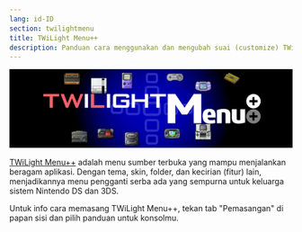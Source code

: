 ```yaml
---
lang: id-ID
section: twilightmenu
title: TWiLight Menu++
description: Panduan cara menggunakan dan mengubah suai (customize) TWiLight Menu++
---
```


![Logo TWiLight Menu++](https://github.com/DS-Homebrew/TWiLightMenu/raw/master/logo.png)

[TWiLight Menu++](https://github.com/DS-Homebrew/TWiLightMenu) adalah menu sumber terbuka yang mampu menjalankan beragam aplikasi. Dengan tema, skin, folder, dan kecirian (fitur) lain, menjadikannya menu pengganti serba ada yang sempurna untuk keluarga sistem Nintendo DS dan 3DS.

Untuk info cara memasang TWiLight Menu++, tekan tab "Pemasangan" di papan sisi dan pilih panduan untuk konsolmu.
